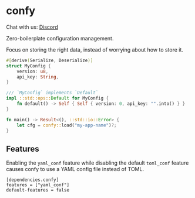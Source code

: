 # confy

Chat with us: [Discord](https://discord.gg/dwq4Zme)

Zero-boilerplate configuration management.

Focus on storing the right data, 
instead of worrying about how to store it.

```rust
#[derive(Serialize, Deserialize)]
struct MyConfig {
    version: u8,
    api_key: String,
}

/// `MyConfig` implements `Default`
impl ::std::ops::Default for MyConfig {
    fn default() -> Self { Self { version: 0, api_key: "".into() } }
}

fn main() -> Result<(), ::std::io::Error> {
    let cfg = confy::load("my-app-name")?;
}
```

## Features

Enabling the `yaml_conf` feature while disabling the default `toml_conf`
feature causes confy to use a YAML config file instead of TOML.

```
[dependencies.confy]
features = ["yaml_conf"]
default-features = false
```
